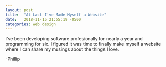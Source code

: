 ```yaml
---
layout: post
title:  "At Last I've Made Myself a Website"
date:   2018-11-15 21:55:19 -0500
categories: web design
---
```

I've been developing software profesionally for nearly a year and programming for six. I figured it was time to finally make myself a website where I can share my musings about the things I love.

-Phillip
